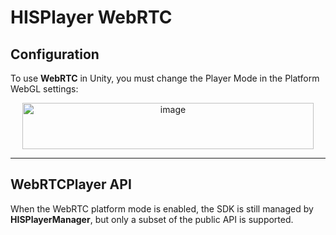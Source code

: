 # HISPlayer WebRTC

## Configuration

To use **WebRTC** in Unity, you must change the Player Mode in the Platform WebGL settings:

<p align="center">
  <img width="466" height="74" alt="image" src="https://github.com/user-attachments/assets/68b6267d-89c0-4ab3-bb42-64f7d530a9f3" />
</p>

---

## WebRTCPlayer API

When the WebRTC platform mode is enabled, the SDK is still managed by **HISPlayerManager**, but only a subset of the public API is supported.
